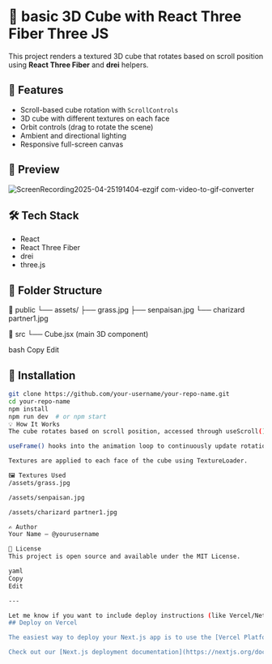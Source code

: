 # 🧊 basic 3D Cube with React Three Fiber Three JS

This project renders a textured 3D cube that rotates based on scroll position using **React Three Fiber** and **drei** helpers.

## 🚀 Features

- Scroll-based cube rotation with `ScrollControls`
- 3D cube with different textures on each face
- Orbit controls (drag to rotate the scene)
- Ambient and directional lighting
- Responsive full-screen canvas

## 📸 Preview
![ScreenRecording2025-04-25191404-ezgif com-video-to-gif-converter](https://github.com/user-attachments/assets/109f8b10-0d7c-4b64-a8f0-6b81098816aa)



## 🛠️ Tech Stack

- React
- React Three Fiber
- drei
- three.js

## 📂 Folder Structure

📁 public └── assets/ ├── grass.jpg ├── senpaisan.jpg └── charizard partner1.jpg

📁 src └── Cube.jsx (main 3D component)

bash
Copy
Edit

## 🧰 Installation

```bash
git clone https://github.com/your-username/your-repo-name.git
cd your-repo-name
npm install
npm run dev  # or npm start
💡 How It Works
The cube rotates based on scroll position, accessed through useScroll() from drei.

useFrame() hooks into the animation loop to continuously update rotation.

Textures are applied to each face of the cube using TextureLoader.

🖼️ Textures Used
/assets/grass.jpg

/assets/senpaisan.jpg

/assets/charizard partner1.jpg

✍️ Author
Your Name – @yourusername

📄 License
This project is open source and available under the MIT License.

yaml
Copy
Edit

---

Let me know if you want to include deploy instructions (like Vercel/Netlify) or if you'd like help generating a project banner or GIF for the README. Want me to drop this into a file for you?
## Deploy on Vercel

The easiest way to deploy your Next.js app is to use the [Vercel Platform](https://vercel.com/new?utm_medium=default-template&filter=next.js&utm_source=create-next-app&utm_campaign=create-next-app-readme) from the creators of Next.js.

Check out our [Next.js deployment documentation](https://nextjs.org/docs/app/building-your-application/deploying) for more details.
